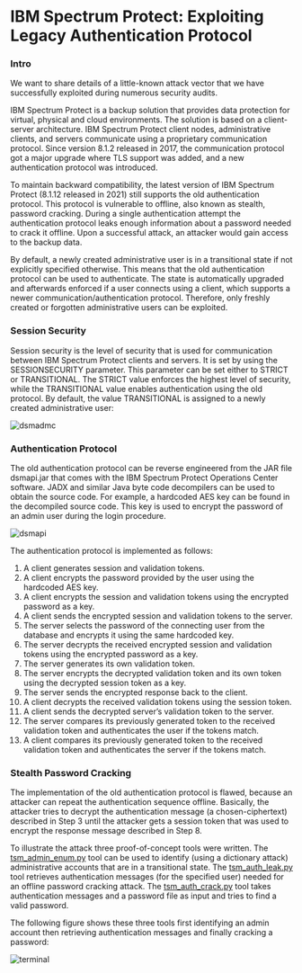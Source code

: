 # IBM Spectrum Protect: Exploiting Legacy Authentication Protocol

### Intro
We want to share details of a little-known attack vector that we have successfully exploited during numerous security audits.

IBM Spectrum Protect is a backup solution that provides data protection for virtual, physical and cloud environments. The solution is based on a client-server architecture. IBM Spectrum Protect client nodes, administrative clients, and servers communicate using a proprietary communication protocol. Since version 8.1.2 released in 2017, the communication protocol got a major upgrade where TLS support was added, and a new authentication protocol was introduced. 

To maintain backward compatibility, the latest version of IBM Spectrum Protect (8.1.12 released in 2021) still supports the old authentication protocol. This protocol is vulnerable to offline, also known as stealth, password cracking. During a single authentication attempt the authentication protocol leaks enough information about a password needed to crack it offline. Upon a successful attack, an attacker would gain access to the backup data.

By default, a newly created administrative user is in a transitional state if not explicitly specified otherwise. This means that the old authentication protocol can be used to authenticate. The state is automatically upgraded and afterwards enforced if a user connects using a client, which supports a newer communication/authentication protocol. Therefore, only freshly created or forgotten administrative users can be exploited.  

### Session Security
Session security is the level of security that is used for communication between IBM Spectrum Protect clients and servers. It is set by using the SESSIONSECURITY parameter. This parameter can be set either to STRICT or TRANSITIONAL. The STRICT value enforces the highest level of security, while the TRANSITIONAL value enables authentication using the old protocol. By default, the value TRANSITIONAL is assigned to a newly created administrative user:

![dsmadmc](https://user-images.githubusercontent.com/79406206/118981653-daa00180-b97a-11eb-8905-c9891e5cb030.png)

### Authentication Protocol
The old authentication protocol can be reverse engineered from the JAR file dsmapi.jar that comes with the IBM Spectrum Protect Operations Center software. JADX and similar Java byte code decompilers can be used to obtain the source code. For example, a hardcoded AES key can be found in the decompiled source code. This key is used to encrypt the password of an admin user during the login procedure.

![dsmapi](https://user-images.githubusercontent.com/79406206/118981793-091ddc80-b97b-11eb-9022-91628f8670ed.png)
 
The authentication protocol is implemented as follows:
1. A client generates session and validation tokens.
2. A client encrypts the password provided by the user using the hardcoded AES key.
3. A client encrypts the session and validation tokens using the encrypted password as a key.
4. A client sends the encrypted session and validation tokens to the server.
5. The server selects the password of the connecting user from the database and encrypts it using the same hardcoded key.
6. The server decrypts the received encrypted session and validation tokens using the encrypted password as a key.
7. The server generates its own validation token.
8. The server encrypts the decrypted validation token and its own token using the decrypted session token as a key.
9. The server sends the encrypted response back to the client.
10. A client decrypts the received validation tokens using the session token.
11. A client sends the decrypted server’s validation token to the server.
12. The server compares its previously generated token to the received validation token and authenticates the user if the tokens match.
13. A client compares its previously generated token to the received validation token and authenticates the server if the tokens match.

### Stealth Password Cracking
The implementation of the old authentication protocol is flawed, because an attacker can repeat the authentication sequence offline. Basically, the attacker tries to decrypt the authentication message (a chosen-ciphertext) described in Step 3 until the attacker gets a session token that was used to encrypt the response message described in Step 8.

To illustrate the attack three proof-of-concept tools were written. The [tsm_admin_enum.py](tsm_admin_enum.py) tool can be used to identify (using a dictionary attack) administrative accounts that are in a transitional state. The [tsm_auth_leak.py](tsm_auth_leak.py) tool retrieves authentication messages (for the specified user) needed for an offline password cracking attack. The [tsm_auth_crack.py](tsm_auth_crack.py) tool takes authentication messages and a password file as input and tries to find a valid password.

The following figure shows these three tools first identifying an admin account then retrieving authentication messages and finally cracking a password:

![terminal](https://user-images.githubusercontent.com/79406206/118981965-3b2f3e80-b97b-11eb-917b-c19917be8ef4.png)
